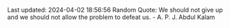 Last updated: 2024-04-02 18:56:56
Random Quote: We should not give up and we should not allow the problem to defeat us. - A. P. J. Abdul Kalam